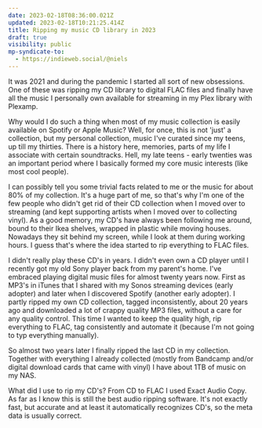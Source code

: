 ```yaml
---
date: 2023-02-18T08:36:00.021Z
updated: 2023-02-18T10:21:25.414Z
title: Ripping my music CD library in 2023
draft: true
visibility: public
mp-syndicate-to:
  - https://indieweb.social/@niels
---
```

It was 2021 and during the pandemic I started all sort of new obsessions. One of these was ripping my CD library to digital FLAC files and finally have all the music I personally own available for streaming in my Plex library with Plexamp.

Why would I do such a thing when most of my music collection is easily available on Spotify or Apple Music? Well, for once, this is not 'just' a collection, but my personal collection, music I've curated since my teens, up till my thirties. There is a history here, memories, parts of my life I associate with certain soundtracks. Hell, my late teens - early twenties was an important period where I basically formed my core music interests (like most cool people).

I can possibly tell you some trivial facts related to me or the music for about 80% of my collection. It's a huge part of me, so that's why I'm one of the few people who didn't get rid of their CD collection when I moved over to streaming (and kept supporting artists when I moved over to collecting vinyl). As a good memory, my CD's have always been following me around, bound to their Ikea shelves, wrapped in plastic while moving houses. Nowadays they sit behind my screen, while I look at them during working hours. I guess that's where the idea started to rip everything to FLAC files.

I didn't really play these CD's in years. I didn't even own a CD player until I recently got my old Sony player back from my parent's home. I've embraced playing digital music files for almost twenty years now. First as MP3's in iTunes that I shared with my Sonos streaming devices (early adopter) and later when I discovered Spotify (another early adopter). I partly ripped my own CD collection, tagged inconsistently, about 20 years ago and downloaded a lot of crappy quality MP3 files, without a care for any quality control. This time I wanted to keep the quality high, rip everything to FLAC, tag consistently and automate it (because I'm not going to typ everything manually).

So almost two years later I finally ripped the last CD in my collection. Together with everything I already collected (mostly from Bandcamp and/or digital download cards that came with vinyl) I have about 1TB of music on my NAS.

What did I use to rip my CD's? From CD to FLAC I used Exact Audio Copy. As far as I know this is still the best audio ripping software. It's not exactly fast, but accurate and at least it automatically recognizes CD's, so the meta data is usually correct.

